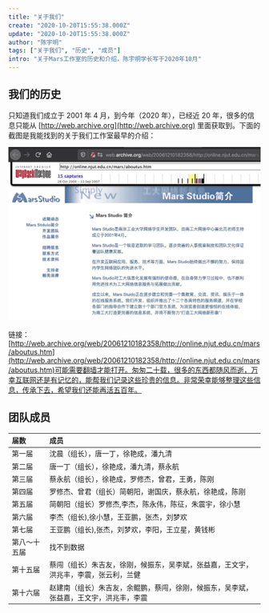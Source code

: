 ```yaml
---
title: "关于我们"
create: "2020-10-20T15:55:38.000Z"
update: "2020-10-20T15:55:38.000Z"
author: "陈宇明"
tags: ["关于我们", "历史", "成员"]
intro: "关于Mars工作室的历史和介绍，陈宇明学长写于2020年10月"
---
```


## 我们的历史

只知道我们成立于 2001 年 4 月，到今年（2020 年），已经近 20 年，很多的信息只能从 [http://web.archive.org](http://web.archive.org) 里面获取到。下面的截图是我能找到的关于我们工作室最早的介绍：

![web-archive](/assets/images/about-us/web-archive.jpg)

链接：[http://web.archive.org/web/20061210182358/http://online.njut.edu.cn/mars/aboutus.htm](http://web.archive.org/web/20061210182358/http://online.njut.edu.cn/mars/aboutus.htm)可能需要翻墙才能打开。匆匆二十载，很多的东西都随风而逝，万幸互联网还是有记忆的，能帮我们记录这些珍贵的信息。非常荣幸能够整理这些信息，传承下去，希望我们还能再活五百年。

## 团队成员

| 届数         | 成员                                                                                   |
| :----------- | :------------------------------------------------------------------------------------- |
| 第一届       | 沈晨（组长），唐一丁，徐艳成，潘九清                                                   |
| 第二届       | 唐一丁（组长），徐艳成，潘九清，蔡永航                                                 |
| 第三届       | 蔡永航（组长），徐艳成，罗修杰，曾君，王勇，陈刚                                       |
| 第四届       | 罗修杰、曾君（组长）简朝阳，谢国庆，蔡永航，徐艳成，陈刚                               |
| 第五届       | 简朝阳（组长）罗修杰,李杰，陈永伟，陈征，朱震宇，徐小慧                                |
| 第六届       | 李杰（组长),徐小慧，王亚鹏，张杰，刘梦欢                                               |
| 第七届       | 王亚鹏（组长),张杰，刘梦欢，李阳，王立星，黄钱彬                                       |
| 第八～十五届 | 找不到数据                                                                             |
| 第十五届     | 蔡闯（组长）朱吉友，徐刚，候振东，吴李斌，张益嘉，王文宇，洪兆丰，李震，张云利，兰健   |
| 第十六届     | 赵建南（组长）朱吉友，余鲲鹏，蔡闯，徐刚，候振东，吴李斌，张益嘉，王文宇，洪兆丰，李震 |
